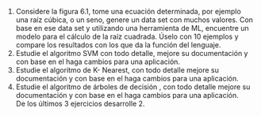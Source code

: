 1. Considere la figura 6.1, tome una ecuación determinada, por ejemplo una raíz cúbica, o un
seno, genere un data set con muchos valores. Con base en ese data set y utilizando una
herramienta de ML, encuentre un modelo para el cálculo de la raíz cuadrada. Úselo con 10
ejemplos y compare los resultados con los que da la función del lenguaje.<br>
2. Estudie el algoritmo SVM con todo detalle, mejore su documentación y con base en el haga
cambios para una aplicación.<br>
3. Estudie el algoritmo de K- Nearest, con todo detalle mejore su documentación y con base en
el haga cambios para una aplicación.<br>
4. Estudie el algoritmo de árboles de decisión , con todo detalle mejore su documentación y
con base en el haga cambios para una aplicación.<br>
De los últimos 3 ejercicios desarrolle 2.
